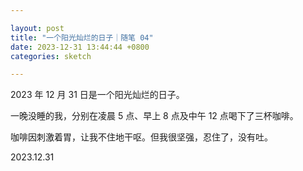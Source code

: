```yaml
---

layout: post
title: "一个阳光灿烂的日子｜随笔 04"
date: 2023-12-31 13:44:44 +0800
categories: sketch

---
```


2023 年 12 月 31 日是一个阳光灿烂的日子。

一晚没睡的我，分别在凌晨 5 点、早上 8 点及中午 12 点喝下了三杯咖啡。

咖啡因刺激着胃，让我不住地干呕。但我很坚强，忍住了，没有吐。

2023.12.31